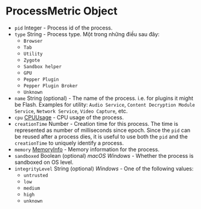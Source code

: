 # ProcessMetric Object

* `pid` Integer - Process id of the process.
* `type` String - Process type. Một trong những điều sau đây:
  * `Browser`
  * `Tab`
  * `Utility`
  * `Zygote`
  * `Sandbox helper`
  * `GPU`
  * `Pepper Plugin`
  * `Pepper Plugin Broker`
  * `Unknown`
* `name` String (optional) - The name of the process. i.e. for plugins it might be Flash. Examples for utility: `Audio Service`, `Content Decryption Module Service`, `Network Service`, `Video Capture`, etc.
* `cpu` [CPUUsage](cpu-usage.md) - CPU usage of the process.
* `creationTime` Number - Creation time for this process. The time is represented as number of milliseconds since epoch. Since the `pid` can be reused after a process dies, it is useful to use both the `pid` and the `creationTime` to uniquely identify a process.
* `memory` [MemoryInfo](memory-info.md) - Memory information for the process.
* `sandboxed` Boolean (optional) _macOS_ _Windows_ - Whether the process is sandboxed on OS level.
* `integrityLevel` String (optional) _Windows_ - One of the following values:
  * `untrusted`
  * `low`
  * `medium`
  * `high`
  * `unknown`

